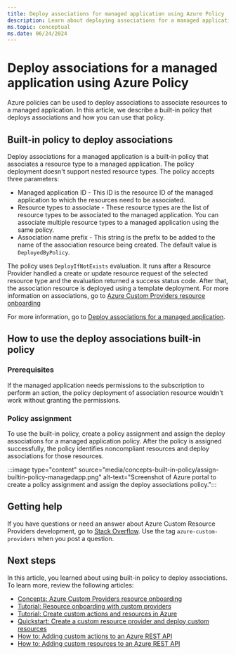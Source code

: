 ```yaml
---
title: Deploy associations for managed application using Azure Policy
description: Learn about deploying associations for a managed application using Azure Policy.
ms.topic: conceptual
ms.date: 06/24/2024
---
```


# Deploy associations for a managed application using Azure Policy

Azure policies can be used to deploy associations to associate resources to a managed application. In this article, we describe a built-in policy that deploys associations and how you can use that policy.

## Built-in policy to deploy associations

Deploy associations for a managed application is a built-in policy that associates a resource type to a managed application. The policy deployment doesn't support nested resource types. The policy accepts three parameters:

- Managed application ID - This ID is the resource ID of the managed application to which the resources need to be associated.
- Resource types to associate - These resource types are the list of resource types to be associated to the managed application. You can associate multiple resource types to a managed application using the same policy.
- Association name prefix - This string is the prefix to be added to the name of the association resource being created. The default value is `DeployedByPolicy`.

The policy uses `DeployIfNotExists` evaluation. It runs after a Resource Provider handled a create or update resource request of the selected resource type and the evaluation returned a success status code. After that, the association resource is deployed using a template deployment.
For more information on associations, go to [Azure Custom Providers resource onboarding](../custom-providers/concepts-resource-onboarding.md)

For more information, go to [Deploy associations for a managed application](../../governance/policy/samples/built-in-policies.md#managed-application).

## How to use the deploy associations built-in policy

### Prerequisites

If the managed application needs permissions to the subscription to perform an action, the policy deployment of association resource wouldn't work without granting the permissions.

### Policy assignment

To use the built-in policy, create a policy assignment and assign the deploy associations for a managed application policy. After the policy is assigned successfully, the policy identifies noncompliant resources and deploy associations for those resources.

:::image type="content" source="media/concepts-built-in-policy/assign-builtin-policy-managedapp.png" alt-text="Screenshot of Azure portal to create a policy assignment and assign the deploy associations policy.":::

## Getting help

If you have questions or need an answer about Azure Custom Resource Providers development, go to [Stack Overflow](https://stackoverflow.com/questions/tagged/azure-custom-providers). Use the tag `azure-custom-providers` when you post a question.

## Next steps

In this article, you learned about using built-in policy to deploy associations. To learn more, review the following articles:

- [Concepts: Azure Custom Providers resource onboarding](../custom-providers/concepts-resource-onboarding.md)
- [Tutorial: Resource onboarding with custom providers](../custom-providers/tutorial-resource-onboarding.md)
- [Tutorial: Create custom actions and resources in Azure](../custom-providers/tutorial-get-started-with-custom-providers.md)
- [Quickstart: Create a custom resource provider and deploy custom resources](../custom-providers/create-custom-provider.md)
- [How to: Adding custom actions to an Azure REST API](../custom-providers/custom-providers-action-endpoint-how-to.md)
- [How to: Adding custom resources to an Azure REST API](../custom-providers/custom-providers-resources-endpoint-how-to.md)
